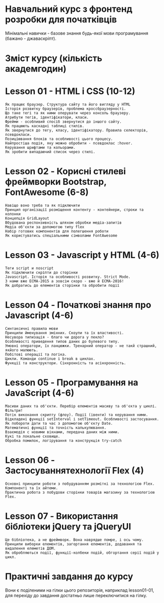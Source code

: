 # Навчальний курс з фронтенд розробки для початківців

Мінімальні навички - базове знання будь-якої мови програмування (бажано - джаваскріпт).

# Зміст курсу (кількість академгодин)

# Lesson 01 - HTML і CSS (10-12)

    Як працює браузер. Структура сайту та його вигляду у HTML
    Історія розвитку браузерів, проблема кроссбраузерності. 
    Що таке тегі та як ними оперувати через консоль браузеру.
    Атрибути тегів, ідентіфікатори, класи.
    Фрейми - особливий спосіб звернутися до іншого сайту.
    Як працюють каскадні таблиці стилів.
    Як звернутися до тегу, класу, ідентіфікатору. Правила селекторів, псевдокласи.
    Позиціювання блоків та особливості цього процесу.
    Найпростіша подія, яку можно обробити - псевдоклас :hover.
    Керування шрифтами та кольорами.
    Як зробити випадаючий список через стилі.

# Lesson 02 - Корисні стилеві фреймворки Bootstrap, FontAwesome (6-8)

    Навіщо воно треба та як підключити
    Принцип організації розміщення контенту - контейнери, строки та колонки
    Концепція GridLayout
    Вбудована респонзивність шляхом обробки медіа-запитів
    Медіа об'єкти за допомогою типу flex
    Набір готових компонентів для полегшення роботи
    Як користуватись спеціальними сімволами FontAwesome

# Lesson 03 - Javascript у HTML (4-6)

    Теги script и noscript
    Як підключити скріпти до сторінки
    Javascript. Історія та особливості розвитку. Strict Mode.
    З нами вже ЕСМА-2015 а зовсім скоро - вже й ЕСМА-2016!
    Як добратись до елементів сторінки та обробити події
    
# Lesson 04 - Початкові знання про Javascript (4-6)

    Синтаксичні правила мови
    Принципи йменування змінних. Скоупи та їх властивості.
    Несувора типизація - благо чи дорога у пекло?
    Особливості приведення типов даних до булевого типу.
    Умовні оператори, їх ланцюжки. Тренарний оператор - не такй страшний, якйого малюють.
    Побітові операції та логіка.
    Цикли. Команди сontinue і break в циклах. 
    Функції та конструктори. Сінхронність та асінхронність.

# Lesson 05 - Програмування на JavaScript (4-6)

    Масиви даних та об'єкти. Перебір елементів масиву та об'єкта у циклі. Фільтри!
    Потік виконання скрипту (флоу). Події (івенти) та керування ними.
    Відкладені функції setInterval і setTimeout. Особливості застосування.
    Як побороти дати та час з допомогою об'єкту Date.
    Математичні функції та точність калькулювання.
    Взаємодія с новими вікнами, передача даних між ними.
    Кукі та локальне сховище.
    Обробка помилок, логірування та конструкція try-catch

# Lesson 06 - Застосуваннятехнології Flex (4)

    Основні принципи роботи з побудуванням розміткі за технологією Flex. Компоненті та їх айтеми.
    Практична робота з побудови сторінки товарів магазину за технологією Flex.
    

# Lesson 07 - Використання бібліотеки jQuery та jQueryUI

    Це бібліотека, а не фреймворк. Вона наврядше помре, і ось чому.
    Принципи виборки елементів, загортання елементів, додавання та видалення елеметів ДОМ.
    Як обробляються події, функції-колбеки подій, обгортання серії подій у цикл.
    
# Практичні завдання до курсу
Вони є поділеними на гілки цього репозиторія, наприклад lesson01-01, для перехіду до завдання достатньо лише переключитися на гілку. 
